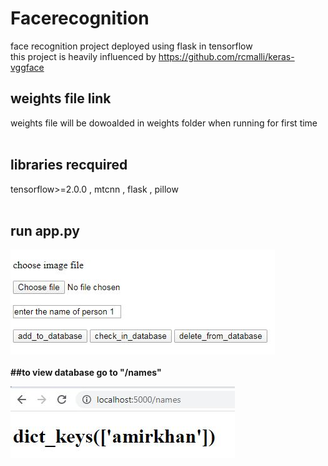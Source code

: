 # Facerecognition
face recognition project deployed using flask in tensorflow</br>
this project is heavily influenced by https://github.com/rcmalli/keras-vggface</br>
## **weights file link**</br>
weights file will be dowoalded in weights folder when running for first time </br></br>

## **libraries recquired**
tensorflow>=2.0.0 , mtcnn , flask , pillow</br></br>

## **run app.py**</br>

![snip](snip.JPG)</br></br>
**##to view database go to "/names"**

![snip2](snip2.JPG)
